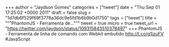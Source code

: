
+++
author = "Jaydson Gomes"
categories = ["tweet"]
date = "Thu Sep 01 17:25:02 +0000 2011"
draft = false
slug = "1d7db6f529f69f3778a36dc9e5fd1b6b9b0d1750"
tags = ["tweet"]
title = """PhantomJS - Ferramenta de..."""
tweet = true
micro = true
tweet_url = "https://twitter.com/jaydson/status/109315843510378497"
+++
PhantomJS - Ferramenta de linha de comando com Webkit embutido http://t.co/g1izuFV #JavaScript
